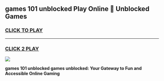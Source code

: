 
## games 101 unblocked Play Online 👋 Unblocked Games
<h3>
<a href="https://premium.freeplayer.one?title=games_101_unblocked&ref=19F">CLICK TO PLAY</a></h3>
<hr>

<h3>
<a href="https://premium.freeplayer.one?title=games_101_unblocked&ref=19F">CLICK 2 PLAY</a>
  
</h3>

<a href="https://premium.freeplayer.one?title=games_101_unblocked&ref=19F"><img src="https://clearcache.store/games.png"></a>


**games 101 unblocked games unblocked: Your Gateway to Fun and Accessible Online Gaming**
